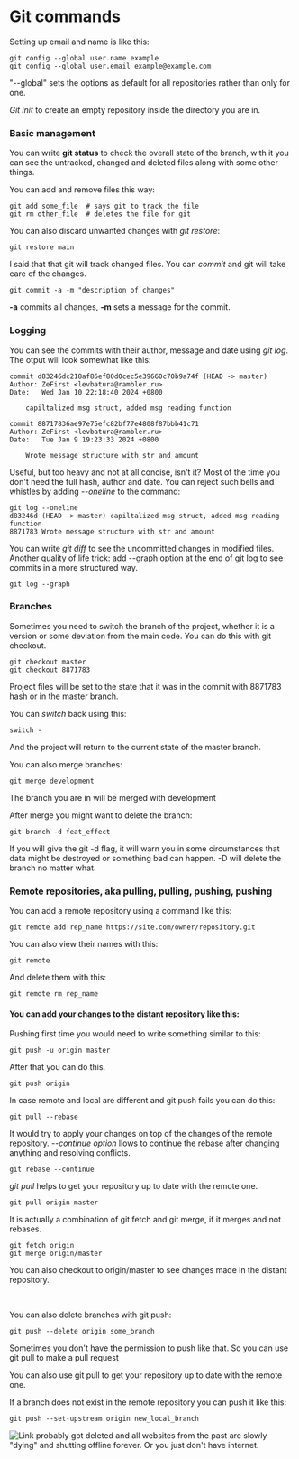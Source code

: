 # Git commands

Setting up email and name is like this:

```
git config --global user.name example
git config --global user.email example@example.com
```
"--global" sets the options as default for all repositories rather than only for one.

*Git init* to create an empty repository inside the directory you are in.

### Basic management

You can write **git status** to check the overall state of the branch, with it you can see the untracked, changed and deleted files along with some other things.

You can add and remove files this way:

```
git add some_file  # says git to track the file
git rm other_file  # deletes the file for git
```

You can also discard unwanted changes with *git restore*:
```
git restore main
```

I said that that git will track changed files. You can *commit* and git will take care of the changes.

```
git commit -a -m "description of changes"
```
**-a** commits all changes, **-m** sets a message for the commit.

### Logging

You can see the commits with their author, message and date using *git log*. The otput will look somewhat like this:

```
commit d83246dc218af86ef80d0cec5e39660c70b9a74f (HEAD -> master)
Author: ZeFirst <levbatura@rambler.ru>
Date:   Wed Jan 10 22:18:40 2024 +0800

    capiltalized msg struct, added msg reading function

commit 88717836ae97e75efc82bf77e4808f87bbb41c71
Author: ZeFirst <levbatura@rambler.ru>
Date:   Tue Jan 9 19:23:33 2024 +0800

    Wrote message structure with str and amount
```

Useful, but too heavy and not at all concise, isn't it? Most of the time you don't need the full hash, author and date. You can reject such bells and whistles by adding *--oneline* to the command:

```
git log --oneline
d83246d (HEAD -> master) capiltalized msg struct, added msg reading function
8871783 Wrote message structure with str and amount
```

You can write *git diff* to see the uncommitted changes in modified files.
Another quality of life trick: add --graph option at the end of git log to see commits in a more structured way.
```
git log --graph
```

### Branches

Sometimes you need to switch the branch of the project, whether it is a version or some deviation from the main code. You can do this with git checkout.

```
git checkout master
git checkout 8871783
```
Project files will be set to the state that it was in the commit with 8871783 hash or in the master branch.

You can *switch* back using this:

```
switch -
```

And the project will return to the current state of the master branch.

You can also merge branches:
```
git merge development
```
The branch you are in will be merged with development

After merge you might want to delete the branch:
```
git branch -d feat_effect
```
If you will give the git -d flag, it will warn you in some circumstances that data might be destroyed or something bad can happen. -D will delete the branch no matter what.

### Remote repositories, aka pulling, pulling, pushing, pushing 

You can add a remote repository using a command like this:
```
git remote add rep_name https://site.com/owner/repository.git
```

You can also view their names with this:
```
git remote
```

And delete them with this:
```
git remote rm rep_name
```

#### You can add your changes to the distant repository like this:

Pushing first time you would need to write something similar to this:
```
git push -u origin master
```

After that you can do this.
```
git push origin
```

In case remote and local are different and git push fails you can do this:
```
git pull --rebase
```
It would try to apply your changes on top of the changes of the remote repository.
*--continue option* llows to continue the rebase after changing anything and resolving conflicts.
```
git rebase --continue
```

*git pull* helps to get your repository up to date with the remote one.
```
git pull origin master
```
It is actually a combination of git fetch and git merge, if it merges and not rebases.
```
git fetch origin
git merge origin/master
```
You can also checkout to origin/master to see changes made in the distant repository.

&nbsp;

You can also delete branches with git push:
```
git push --delete origin some_branch
```

Sometimes you don't have the permission to push like that. So you can use git pull to make a pull request

You can also use git pull to get your repository up to date with the remote one.

If a branch does not exist in the remote repository you can push it like this:
```
git push --set-upstream origin new_local_branch
```

![Link probably got deleted and all websites from the past are slowly "dying" and shutting offline forever. Or you just don't have internet. ](https://external-content.duckduckgo.com/iu/?u=http%3A%2F%2Fupload.wikimedia.org%2Fwikipedia%2Fcommons%2F6%2F68%2FOrange_tabby_cat_sitting_on_fallen_leaves-Hisashi-01A.jpg&f=1&nofb=1&ipt=9fd845840b7db9aa3eae62da831b8cf246cd1e920bf85077db566771c49c405a&ipo=images)
